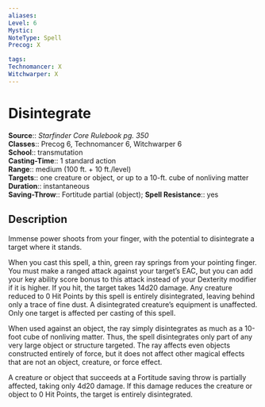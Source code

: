 ```yaml
---
aliases: 
Level: 6
Mystic: 
NoteType: Spell
Precog: X

tags: 
Technomancer: X
Witchwarper: X
---
```


# Disintegrate

**Source**:: _Starfinder Core Rulebook pg. 350_  
**Classes**:: Precog 6, Technomancer 6, Witchwarper 6  
**School**:: transmutation  
**Casting-Time**:: 1 standard action  
**Range**:: medium (100 ft. + 10 ft./level)  
**Targets**:: one creature or object, or up to a 10-ft. cube of nonliving matter  
**Duration**:: instantaneous  
**Saving-Throw**:: Fortitude partial (object);
**Spell Resistance**:: yes

## Description

Immense power shoots from your finger, with the potential to disintegrate a target where it stands.

When you cast this spell, a thin, green ray springs from your pointing finger. You must make a ranged attack against your target’s EAC, but you can add your key ability score bonus to this attack instead of your Dexterity modifier if it is higher. If you hit, the target takes 14d20 damage. Any creature reduced to 0 Hit Points by this spell is entirely disintegrated, leaving behind only a trace of fine dust. A disintegrated creature’s equipment is unaffected. Only one target is affected per casting of this spell.

When used against an object, the ray simply disintegrates as much as a 10-foot cube of nonliving matter. Thus, the spell disintegrates only part of any very large object or structure targeted. The ray affects even objects constructed entirely of force, but it does not affect other magical effects that are not an object, creature, or force effect.

A creature or object that succeeds at a Fortitude saving throw is partially affected, taking only 4d20 damage. If this damage reduces the creature or object to 0 Hit Points, the target is entirely disintegrated.
